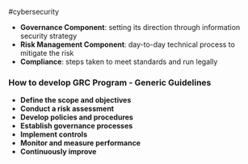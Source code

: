 #cybersecurity 

- **Governance Component**: setting its direction through information security strategy
- **Risk Management Component**: day-to-day technical process to mitigate the risk
- **Compliance**: steps taken to meet standards and run legally


### How to develop GRC Program - Generic Guidelines

- **Define the scope and objectives**
- **Conduct a risk assessment**
- **Develop policies and procedures**
- **Establish governance processes**
- **Implement controls**
- **Monitor and measure performance**
- **Continuously improve**



